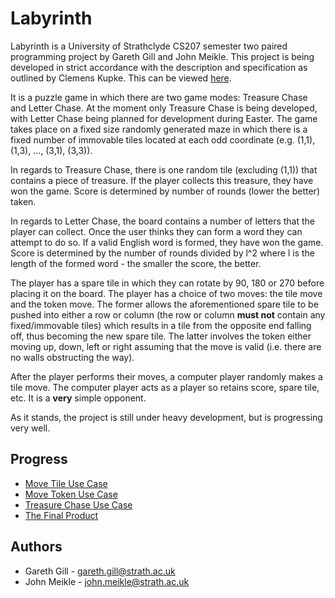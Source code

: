 Labyrinth
=========

Labyrinth is a University of Strathclyde CS207 semester two paired programming project by Gareth Gill and John Meikle. This project is being developed in strict accordance with the description and specification as outlined by Clemens Kupke. This can be viewed [here](http://classes.myplace.strath.ac.uk/mod/resource/view.php?id=508775).

It is a puzzle game in which there are two game modes: Treasure Chase and Letter Chase. At the moment only Treasure Chase is being developed, with Letter Chase being planned for development during Easter. The game takes place on a fixed size randomly generated maze in which there is a fixed number of immovable tiles located at each odd coordinate (e.g. (1,1), (1,3), ..., (3,1), (3,3)). 

In regards to Treasure Chase, there is one random tile (excluding (1,1)) that contains a piece of treasure. If the player collects this treasure, they have won the game. Score is determined by number of rounds (lower the better) taken. 

In regards to Letter Chase, the board contains a number of letters that the player can collect. Once the user thinks they can form a word they can attempt to do so. If a valid English word is formed, they have won the game. Score is determined by the number of rounds divided by l^2 where l is the length of the formed word - the smaller the score, the better.

The player has a spare tile in which they can rotate by 90, 180 or 270 before placing it on the board. The player has a choice of two moves: the tile move and the token move. The former allows the aforementioned spare tile to be pushed into either a row or column (the row or column **must not** contain any fixed/immovable tiles) which results in a tile from the opposite end falling off, thus becoming the new spare tile. The latter involves the token either moving up, down, left or right assuming that the move is valid (i.e. there are no walls obstructing the way). 

After the player performs their moves, a computer player randomly makes a tile move. The computer player acts as a player so retains score, spare tile, etc. It is a **very** simple opponent.

As it stands, the project is still under heavy development, but is progressing very well.

## Progress
* [Move Tile Use Case](https://github.com/meikj/Labyrinth/wiki/Move-Tile-Use-Case)
* [Move Token Use Case](https://github.com/meikj/Labyrinth/wiki/Move-Token-Use-Case)
* [Treasure Chase Use Case](https://github.com/meikj/Labyrinth/wiki/Treasure-Chase-Use-Case)
* [The Final Product](https://github.com/meikj/Labyrinth/wiki/The-Final-Product)

## Authors
* Gareth Gill - <gareth.gill@strath.ac.uk>
* John Meikle - <john.meikle@strath.ac.uk>
